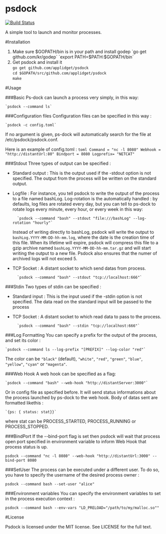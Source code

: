 **psdock**
======

[![Build Status](https://travis-ci.org/applidget/psdock.svg)](https://travis-ci.org/applidget/psdock)

A simple tool to launch and monitor processes.

#Installation


1) Make sure $GOPATH/bin is in your path and install godep  
`go get github.com/kr/godep`  
`export PATH=$PATH:$GOPATH/bin`  
2) Get psdock and install it  
`go get github.com/applidget/psdock`  
`cd $GOPATH/src/github.com/applidget/psdock`  
`make`


#Usage

###Basic
Ps-dock can launch a process very simply, in this way:

    `psdock --command ls`
###Configuration files
Configuration files can be specified in this way :

    `psdock -c config.toml`
    
If no argument is given, ps-dock will automatically search for the file at /etc/psdock/psdock.conf.

Here is an example of config.toml :
    `````toml
    Command = "nc -l 8080"
    Webhook = "http://distantUrl:80"
    Bindport = 8080
    Logprefix= "NETCAT"
    `````
    
###Stdout
Three types of output can be specified :
* Standard output : 
    This is the output used if the -stdout option is not specified. The output from the process will be written on the standard output.
* Logfile : 
    For instance, you tell psdock to write the output of the process to a file named bashLog. Log-rotation is the automatically handled : by defaults, log files are rotated every day, but you can tell to ps-dock to rotate logs every minute, every hour, or every week in this way:
    
        `psdock --command "bash" --stdout "file:///bashLog" --log-rotation "hourly"`
    Instead of writing directly to bashLog, psdock will write the output to `bashLog.YYYY-MM-DD-hh-mm.log`, where the date is the creation time of this file. When its lifetime will expire, psdock will compress this file to a gzip archive named `bashLog.YYYY-MM-DD-hh-mm.tar.gz` and will start writing the output to a new file. Psdock also ensures that the numer of archived logs will not exceed 5.
* TCP Socket : 
    A distant socket to which send datas from process.

        `psdock --command "bash" --stdout "tcp://localhost:666"`

###Stdin
Two types of stdin can be specified :
* Standard input : 
    This is the input used if the -stdin option is not specified. The data read on the standard input will be passed to the process
* TCP Socket : 
    A distant socket to which read data to pass to the process.

        `psdock --command "bash" --stdin "tcp://localhost:666"`

###Log Formatting
You can specify a prefix for the output of the process, and set its color : 

    `psdock --command ls --log-prefix "[PREFIX]" --log-color "red"`

The color can be `"black"` (default), `"white"`, `"red"`, `"green"`, `"blue"`, `"yellow"`, `"cyan"` or `"magenta"`. 

###Web Hook
A web hook can be specified as a flag:

    `psdock --command "bash" --web-hook "http://distantServer:3000"`
Or in config file as specified before.
It will send status informations about the process launched by ps-dock to the web hook. Body of datas sent are formatted likethis :

    `{ps: { status: stat}}`

where stat can be PROCESS_STARTED, PROCESS_RUNNING or PROCESS_STOPPED.

###BindPort
If the --bind-port flag is set then psdock will wait that process open port specified in environment variable to inform Web Hook that process status is up.

    psdock --command "nc -l 8080" --web-hook "http://distantUrl:3000" --bind-port 8080

###SetUser
The process can be executed under a different user. To do so, you have to specify the username of the desired process owner : 

    psdock --command bash --set-user "alice"

###Environment variables
You can specify the environment variables to set in the process execution context : 

    psdock --command bash --env-vars "LD_PRELOAD="/path/to/my/malloc.so""
    
#License

Psdock is licensed under the MIT license. See LICENSE for the full text.
